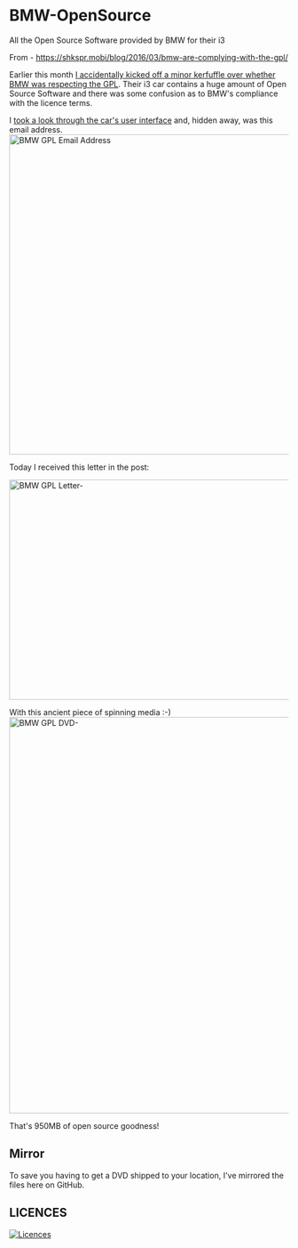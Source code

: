 # BMW-OpenSource
All the Open Source Software provided by BMW for their i3

From -  https://shkspr.mobi/blog/2016/03/bmw-are-complying-with-the-gpl/ 

Earlier this month <a href="https://shkspr.mobi/blog/2016/03/bmw-and-the-gpl/">I accidentally kicked off a minor kerfuffle over whether BMW was respecting the GPL</a>.  Their i3 car contains a huge amount of Open Source Software and there was some confusion as to BMW's compliance with the licence terms.

I <a href="https://youtu.be/Kal-MjsNcFQ">took a look through the car's user interface</a> and, hidden away, was this email address.
<img src="https://shkspr.mobi/blog/wp-content/uploads/2016/03/BMW-GPL-Email-Address-.jpg" alt="BMW GPL Email Address" width="1024" height="576" class="aligncenter size-full wp-image-22565" />

Today I received this letter in the post:

<img src="https://shkspr.mobi/blog/wp-content/uploads/2016/03/BMW-GPL-Letter-.jpg" alt="BMW GPL Letter-" width="1024" height="396" class="aligncenter size-full wp-image-22669" />

With this ancient piece of spinning media :-)
<img src="https://shkspr.mobi/blog/wp-content/uploads/2016/03/BMW-GPL-DVD-.jpg" alt="BMW GPL DVD-" width="1024" height="713" class="aligncenter size-full wp-image-22670" />

That's 950MB of open source goodness!

<h2>Mirror</h2>
To save you having to get a DVD shipped to your location, I've mirrored the files here on GitHub.

<h2>LICENCES</h2>

[![Licences](http://cdn.makeagif.com/media/3-29-2016/g9YL3k.gif)](https://www.youtube.com/watch?v=Kal-MjsNcFQ)
